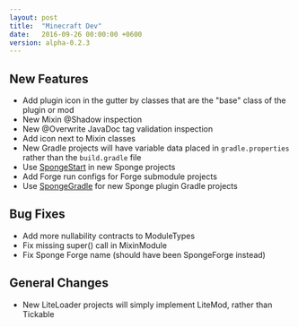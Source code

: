 ```yaml
---
layout: post
title:  "Minecraft Dev"
date:   2016-09-26 00:00:00 +0600
version: alpha-0.2.3
---
```

## New Features

* Add plugin icon in the gutter by classes that are the "base" class of the plugin or mod
* New Mixin @Shadow inspection
* New @Overwrite JavaDoc tag validation inspection
* Add icon next to Mixin classes
* New Gradle projects will have variable data placed in `gradle.properties` rather than the `build.gradle` file
* Use [SpongeStart](https://github.com/Qixalite/SpongeStart) in new Sponge projects
* Add Forge run configs for Forge submodule projects
* Use [SpongeGradle](https://github.com/SpongePowered/SpongeGradle) for new Sponge plugin Gradle projects

## Bug Fixes

* Add more nullability contracts to ModuleTypes
* Fix missing super() call in MixinModule
* Fix Sponge Forge name (should have been SpongeForge instead)

## General Changes

* New LiteLoader projects will simply implement LiteMod, rather than Tickable
